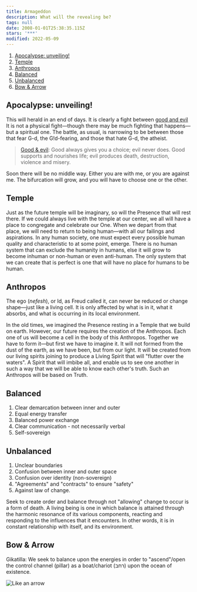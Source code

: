 ```yaml
---
title: Armageddon
description: What will the revealing be?
tags: null
date: 2008-01-01T25:38:35.115Z
stars: '***'
modified: 2022-05-09
---
```


1. [Apocalypse: unveiling!](#apocalypse-unveiling)
2. [Temple](#temple)
3. [Anthropos](#anthropos)
4. [Balanced](#balanced)
5. [Unbalanced](#unbalanced)
6. [Bow & Arrow](#bow--arrow)

## Apocalypse: unveiling!

This will herald in an end of days. It is clearly a fight between [good and evil](/site/posts/neshama/good_evil/) It is not a physical fight&mdash;though there may be much fighting that happens&mdash;but a spiritual one. The battle, as usual, is narrowing to be between those that fear G-d, the G!d-fearing, and those that hate G-d, the atheist.

> [Good & evil](good_evil.html): Good always gives you a choice; evil never does. Good supports and nourishes life; evil produces death, destruction, violence and misery.

Soon there will be no middle way. Either you are with me, or you are against me. The bifurcation will grow, and you will have to choose one or the other.

## Temple

Just as the future temple will be imaginary, so will the Presence that will rest there. If we could always live with the temple at our center, we all will have a place to congregate and celebrate our One. When we depart from that place, we will need to return to being human&mdash;with all our failings and aspirations. In any human society, one must expect every possible human quality and characteristic to at some point, emerge. There is no human system that can exclude the humanity in humans, else it will grow to become inhuman or non-human or even anti-human. The only system that we can create that is perfect is one that will have no place for humans to be human.

## Anthropos

The ego (_nefesh_), or Id, as Freud called it, can never be reduced or change shape&mdash;just like a living cell. It is only affected by what is in it, what it absorbs, and what is occurring in its local environment.

In the old times, we imagined the Presence resting in a Temple that we build on earth. However, our future requires the creation of the Anthropos. Each one of us will become a cell in the body of this Anthropos. Together we have to form it&mdash;but first we have to imagine it. It will not formed from the dust of the earth, as we have been, but from our light. It will be created from our living spirits joining to produce a Living Spirit that will "flutter over the waters". A Spirit that will imbibe all, and enable us to see one another in such a way that we will be able to know each other's truth. Such an Anthropos will be based on Truth.

## Balanced

1. Clear demarcation between inner and outer
2. Equal energy transfer
3. Balanced power exchange
4. Clear communication - not necessarily verbal
5. Self-sovereign

## Unbalanced

1. Unclear boundaries
2. Confusion between inner and outer space
3. Confusion over identity (non-sovereign)
4. "Agreements" and "contracts" to ensure "safety"
5. Against law of change.

Seek to create order and balance through not "allowing" change to occur is a form of death. A living being is one in which balance is attained through the harmonic resonance of its various components, reacting and responding to the influences that it encounters. In other words, it is in constant relationship with itself, and its environment.

## Bow & Arrow

Gikatilla: We seek to balance upon the energies in order to "ascend"/open the control channel (pillar) as a boat/chariot (רחב) upon the ocean of existence.

![Like an arrow](/posts/img/qkab/math/gikatilla.png)
